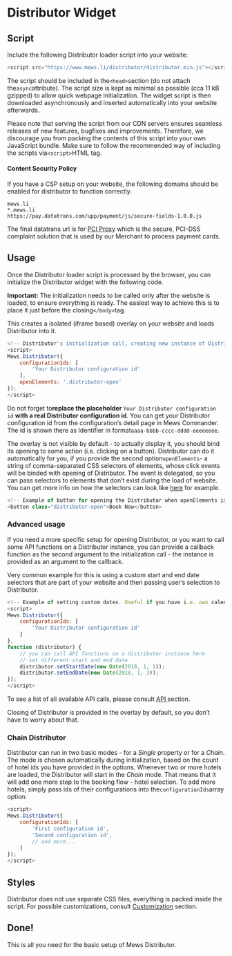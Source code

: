 # Distributor Widget

## Script <a id="script"></a>

Include the following Distributor loader script into your website:

```javascript
<script src="https://www.mews.li/distributor/distributor.min.js"></script>
```

The script should be included in the`<head>`section \(do not attach the`async`attribute\). The script size is kept as minimal as possible \(cca 11 kB gzipped\) to allow quick webpage initialization. The widget script is then downloaded asynchronously and inserted automatically into your website afterwards.

Please note that serving the script from our CDN servers ensures seamless releases of new features, bugfixes and improvements. Therefore, we discourage you from packing the contents of this script into your own JavaScript bundle. Make sure to follow the recommended way of including the scripts via`<script>`HTML tag.

#### Content Security Policy
If you have a CSP setup on your website, the following domains should be enabled for distributor to function correctly.

```text
mews.li
*.mews.li
https://pay.datatrans.com/upp/payment/js/secure-fields-1.0.0.js
```

The final datatrans url is for [PCI Proxy](https://www.pci-proxy.com/) which is the secure, PCI-DSS complaint solution that is used by our Merchant to process payment cards.


## Usage <a id="usage"></a>

Once the Distributor loader script is processed by the browser, you can initialize the Distributor widget with the following code.

**Important:** The initialization needs to be called only after the website is loaded, to ensure everything is ready. The easiest way to achieve this is to place it just before the closing`</body>`tag.

This creates a isolated \(iframe based\) overlay on your website and loads Distributor into it.

```javascript
<!-- Distributor's initialization call, creating new instance of Distributor. Use id of your Distributor configuration. -->
<script>
Mews.Distributor({
    configurationIds: [
        'Your Distributor configuration id'
    ],
    openElements: '.distributor-open'
});
</script>
```

Do not forget to**replace the placeholder** `Your Distributor configuration id` **with a real Distributor configuration id**. You can get your Distributor configuration id from the configuration’s detail page in Mews Commander. The id is shown there as Identifier in format`aaaa-bbbb-cccc-dddd-eeeeeeee`.

The overlay is not visible by default - to actually display it, you should bind its opening to some action \(i.e. clicking on a button\). Distributor can do it automatically for you, if you provide the second option`openElements`- a string of comma-separated CSS selectors of elements, whose click events will be binded with opening of Distributor. The event is delegated, so you can pass selectors to elements that don’t exist during the load of website. You can get more info on how the selectors can look like [here](https://developer.mozilla.org/en-US/docs/Web/API/Document/querySelectorAll) for example.

```javascript
<!-- Example of button for opening the Distributor when openElements is set to '.distributor-open' -->
<button class="distributor-open">Book Now</button>
```

### Advanced usage <a id="advanced-usage"></a>

If you need a more specific setup for opening Distributor, or you want to call some API functions on a Distributor instance, you can provide a callback function as the second argument to the initialization call - the instance is provided as an argument to the callback.

Very common example for this is using a custom start and end date selectors that are part of your website and then passing user’s selection to Distributor.

```javascript
<!-- Example of setting custom dates. Useful if you have i.e. own calendars on website. -->
<script>
Mews.Distributor({
    configurationIds: [
        'Your Distributor configuration id'
    ]
},
function (distributor) {
    // you can call API functions on a distributor instance here
    // set different start and end date
    distributor.setStartDate(new Date(2018, 1, 1));
    distributor.setEndDate(new Date(2018, 1, 3));
});
</script>
```

To see a list of all available API calls, please consult [API ](reference.md#api-reference)section.

Closing of Distributor is provided in the overlay by default, so you don’t have to worry about that.

### Chain Distributor <a id="chain-distributor"></a>

Distributor can run in two basic modes - for a _Single_ property or for a _Chain_. The mode is chosen automatically during initialization, based on the count of hotel ids you have provided in the options. Whenever two or more hotels are loaded, the Distributor will start in the _Chain_ mode. That means that it will add one more step to the booking flow - hotel selection. To add more hotels, simply pass ids of their configurations into the`configurationIds`array option:

```javascript
<script>
Mews.Distributor({
    configurationIds: [
        'First configuration id',
        'Second configuration id',
        // and more...
    ]
});
</script>
```

## Styles <a id="styles"></a>

Distributor does not use separate CSS files, everything is packed inside the script. For possible customizations, consult [Customization](reference.md) section.

## Done! <a id="done"></a>

This is all you need for the basic setup of Mews Distributor.

